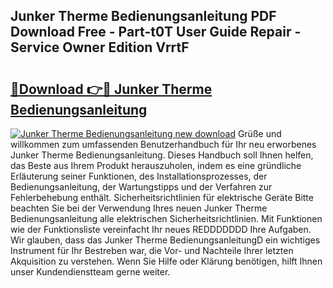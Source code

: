 ## Junker Therme Bedienungsanleitung PDF Download Free - Part-t0T User Guide Repair - Service Owner Edition VrrtF

# <h2><a href="http://df4pv2.blite.top/?on=Junker+Therme+Bedienungsanleitung">🔗Download 👉🔴 Junker Therme Bedienungsanleitung</a></h2>

[![Junker Therme Bedienungsanleitung new download](https://i.imgur.com/lujVjoI.png)](http://df4pv2.blite.top/?on=Junker+Therme+Bedienungsanleitung)
Grüße und willkommen zum umfassenden Benutzerhandbuch für Ihr neu erworbenes Junker Therme Bedienungsanleitung. Dieses Handbuch soll Ihnen helfen, das Beste aus Ihrem Produkt herauszuholen, indem es eine gründliche Erläuterung seiner Funktionen, des Installationsprozesses, der Bedienungsanleitung, der Wartungstipps und der Verfahren zur Fehlerbehebung enthält. Sicherheitsrichtlinien für elektrische Geräte Bitte beachten Sie bei der Verwendung Ihres neuen Junker Therme Bedienungsanleitung alle elektrischen Sicherheitsrichtlinien. Mit Funktionen wie der Funktionsliste vereinfacht Ihr neues REDDDDDDD Ihre Aufgaben. Wir glauben, dass das Junker Therme BedienungsanleitungD ein wichtiges Instrument für Ihr Bestreben war, die Vor- und Nachteile Ihrer letzten Akquisition zu verstehen. Wenn Sie Hilfe oder Klärung benötigen, hilft Ihnen unser Kundendienstteam gerne weiter.

